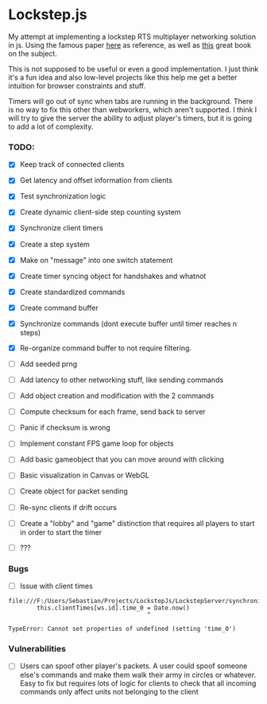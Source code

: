 # Lockstep.js

My attempt at implementing a lockstep RTS multiplayer networking solution in js. Using the famous paper [here](https://zoo.cs.yale.edu/classes/cs538/readings/papers/terrano_1500arch.pdf) as reference, as well as [this](https://www.amazon.com/Multiplayer-Game-Programming-Architecting-Networked/dp/0134034309) great book on the subject.

This is not supposed to be useful or even a good implementation. I just think it's a fun idea and also low-level projects like this help me get a better intuition for browser constraints and stuff.

Timers will go out of sync when tabs are running in the background. There is no way to fix this other than webworkers, which aren't supported. I think I will try to give the server the ability to adjust player's timers, but it is going to add a lot of complexity.

### TODO:

- [x] Keep track of connected clients
- [x] Get latency and offset information from clients
- [x] Test synchronization logic
- [x] Create dynamic client-side step counting system
- [x] Synchronize client timers
- [x] Create a step system
- [x] Make on "message" into one switch statement
- [x] Create timer syncing object for handshakes and whatnot

- [x] Create standardized commands
- [x] Create command buffer
- [x] Synchronize commands (dont execute buffer until timer reaches n steps)
- [x] Re-organize command buffer to not require filtering. 
- [ ] Add seeded prng
- [ ] Add latency to other networking stuff, like sending commands
- [ ] Add object creation and modification with the 2 commands
- [ ] Compute checksum for each frame, send back to server
- [ ] Panic if checksum is wrong

- [ ] Implement constant FPS game loop for objects
- [ ] Add basic gameobject that you can move around with clicking
- [ ] Basic visualization in Canvas or WebGL
- [ ] Create object for packet sending

- [ ] Re-sync clients if drift occurs
- [ ] Create a "lobby" and "game" distinction that requires all players to start in order to start the timer
- [ ] ???

### Bugs
- [ ] Issue with client times
```
file:///F:/Users/Sebastian/Projects/LockstepJs/LockstepServer/synchronizer.js:39
        this.clientTimes[ws.id].time_0 = Date.now()
                                       ^

TypeError: Cannot set properties of undefined (setting 'time_0')
```

### Vulnerabilities
- [ ] Users can spoof other player's packets. A user could spoof someone else's commands and make them walk their army in circles or whatever. Easy to fix but requires lots of logic for clients to check that all incoming commands only affect units not belonging to the client 